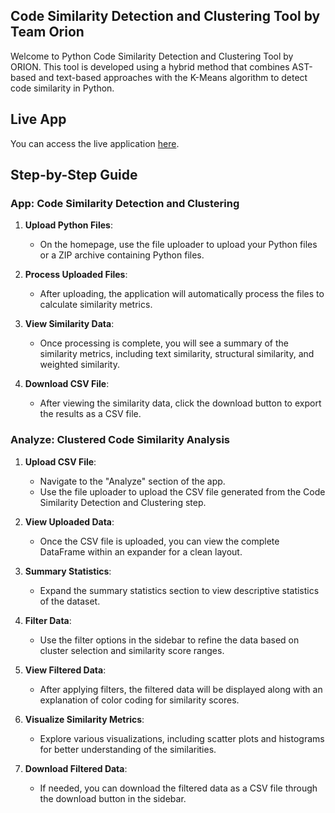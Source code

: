 ## Code Similarity Detection and Clustering Tool by Team Orion

Welcome to Python Code Similarity Detection and Clustering Tool by ORION. This tool is developed using a hybrid method that combines AST-based and text-based approaches with the K-Means algorithm to detect code similarity in Python.

## Live App
You can access the live application [here](https://thesis-roqzofhqframgkykcznpcp.streamlit.app/).

## Step-by-Step Guide

### App: Code Similarity Detection and Clustering

1. **Upload Python Files**:
   - On the homepage, use the file uploader to upload your Python files or a ZIP archive containing Python files.

2. **Process Uploaded Files**:
   - After uploading, the application will automatically process the files to calculate similarity metrics.

3. **View Similarity Data**:
   - Once processing is complete, you will see a summary of the similarity metrics, including text similarity, structural similarity, and weighted similarity.

4. **Download CSV File**:
   - After viewing the similarity data, click the download button to export the results as a CSV file.

### Analyze: Clustered Code Similarity Analysis

1. **Upload CSV File**:
   - Navigate to the "Analyze" section of the app.
   - Use the file uploader to upload the CSV file generated from the Code Similarity Detection and Clustering step.

2. **View Uploaded Data**:
   - Once the CSV file is uploaded, you can view the complete DataFrame within an expander for a clean layout.

3. **Summary Statistics**:
   - Expand the summary statistics section to view descriptive statistics of the dataset.

4. **Filter Data**:
   - Use the filter options in the sidebar to refine the data based on cluster selection and similarity score ranges.

5. **View Filtered Data**:
   - After applying filters, the filtered data will be displayed along with an explanation of color coding for similarity scores.

6. **Visualize Similarity Metrics**:
   - Explore various visualizations, including scatter plots and histograms for better understanding of the similarities.

7. **Download Filtered Data**:
   - If needed, you can download the filtered data as a CSV file through the download button in the sidebar.

